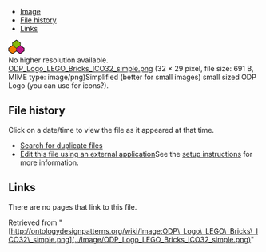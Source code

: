 * [Image](../Image/ODP_Logo_LEGO_Bricks_ICO32_simple.png#file)
* [File history](../Image/ODP_Logo_LEGO_Bricks_ICO32_simple.png#filehistory)
* [Links](../Image/ODP_Logo_LEGO_Bricks_ICO32_simple.png#filelinks)

[![Image:ODP Logo LEGO Bricks ICO32 simple.png](../images/2/2f/ODP_Logo_LEGO_Bricks_ICO32_simple.png)](../images/2/2f/ODP_Logo_LEGO_Bricks_ICO32_simple.png)  
No higher resolution available.  
[ODP\_Logo\_LEGO\_Bricks\_ICO32\_simple.png](../images/2/2f/ODP_Logo_LEGO_Bricks_ICO32_simple.png)‎ (32 × 29 pixel, file size: 691 B, MIME type: image/png)Simplified (better for small images) small sized ODP Logo (you can use for icons?).




## File history

Click on a date/time to view the file as it appeared at that time.



  
* [Search for duplicate files](http://ontologydesignpatterns.org/wiki/Special:FileDuplicateSearch/ODP_Logo_LEGO_Bricks_ICO32_simple.png "Special:FileDuplicateSearch/ODP Logo LEGO Bricks ICO32 simple.png")
* [Edit this file using an external application](http://ontologydesignpatterns.org/wiki/index.php?title=Image:ODP_Logo_LEGO_Bricks_ICO32_simple.png&action=edit&externaledit=true&mode=file "Image:ODP Logo LEGO Bricks ICO32 simple.png")See the [setup instructions](http://www.mediawiki.org/wiki/Manual:External_editors "http://www.mediawiki.org/wiki/Manual:External_editors") for more information.

## Links



There are no pages that link to this file.




Retrieved from "[http://ontologydesignpatterns.org/wiki/Image:ODP\_Logo\_LEGO\_Bricks\_ICO32\_simple.png](../Image/ODP_Logo_LEGO_Bricks_ICO32_simple.png)"